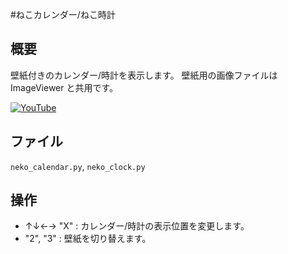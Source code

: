 #ねこカレンダー/ねこ時計

## 概要
壁紙付きのカレンダー/時計を表示します。
壁紙用の画像ファイルは ImageViewer と共用です。

[![YouTube](./Neko.jpg)](https://www.youtube.com/watch?v=ZIE4joayFnw)

## ファイル
   `neko_calendar.py`, `neko_clock.py`

## 操作
- ↑↓←→ "X" : カレンダー/時計の表示位置を変更します。
- "2", "3" : 壁紙を切り替えます。

